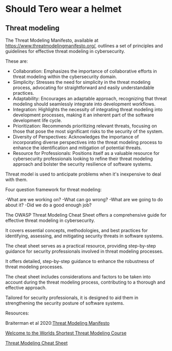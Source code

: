 # Should Tero wear a helmet

## Threat modeling

The Threat Modeling Manifesto, available at https://www.threatmodelingmanifesto.org/, 
outlines a set of principles and guidelines for effective threat modeling in cybersecurity.

These are:

- Collaboration: Emphasizes the importance of collaborative efforts in threat modeling within the cybersecurity domain.
- Simplicity: Stresses the need for simplicity in the threat modeling process, advocating for straightforward and easily understandable practices.
- Adaptability: Encourages an adaptable approach, recognizing that threat modeling should seamlessly integrate into development workflows.
- Integration: Highlights the necessity of integrating threat modeling into development processes, making it an inherent part of the software development life cycle.
- Prioritization: Recommends prioritizing relevant threats, focusing on those that pose the most significant risks to the security of the system.
- Diversity of Perspectives: Acknowledges the importance of incorporating diverse perspectives into the threat modeling process to enhance the identification and mitigation of potential threats.
- Resource for Professionals: Positions itself as a valuable resource for cybersecurity professionals looking to refine their threat modeling approach and bolster the security resilience of software systems.

Threat model is used to anticipate problems when it's inexpensive to deal with them.

Four question framework for threat modeling:

-What are we working on?
-What can go wrong?
-What are we going to do about it?
-Did we do a good enough job?

The OWASP Threat Modeling Cheat Sheet offers a comprehensive guide for effective threat modeling in cybersecurity.

It covers essential concepts, methodologies, and best practices for identifying, assessing, and mitigating security threats in software systems.

The cheat sheet serves as a practical resource, providing step-by-step guidance for security professionals involved in threat modeling processes.

It offers detailed, step-by-step guidance to enhance the robustness of threat modeling processes.

The cheat sheet includes considerations and factors to be taken into account during the threat modeling process, contributing to a thorough and effective approach.

Tailored for security professionals, it is designed to aid them in strengthening the security posture of software systems.

Resources: 

Braiterman et al 2020:[Threat Modeling Manifesto](https://www.threatmodelingmanifesto.org/)

[Welcome to the Worlds Shortest Threat Modeling Course](https://www.youtube.com/watch?v=oZWy-PEhBT8&list=PLCVhBqLDKoOOZqKt74QI4pbDUnXSQo0nf&index=5)

[Threat Modeling Cheat Sheet](https://cheatsheetseries.owasp.org/cheatsheets/Threat_Modeling_Cheat_Sheet.html)

